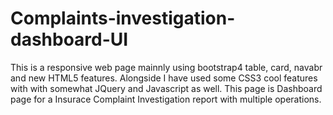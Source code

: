 # Complaints-investigation-dashboard-UI

This is a responsive web page mainnly using bootstrap4 table, card, navabr and new HTML5 features. Alongside I have used some CSS3 cool features with
with somewhat JQuery and Javascript as well.
This page is Dashboard page for a Insurace Complaint Investigation report with multiple operations.
